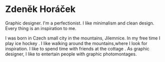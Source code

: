 # Zdeněk Horáček
Graphic designer. I'm a perfectionist. I like minimalism and clean design. Every thing is an inspiration to me.

I was born in Czech small city in the mountains, Jilemnice. In my free time I play ice hockey . I like walking around the mountains,where I look for inspiration. I like to spend time with friends at the cottage .  As graphic designer, I like to entertain people with graphic photomontages.
